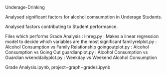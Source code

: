 Underage-Drinking


Analysed significant factors for alcohol comsumption in Underage Students.


Analysed factors contributing to Student performance.

Files which performs Grade Analysis :
linreg.py : Makes a linear regression model to decide which variables are the most significant
familyrelplot.py : Alcohol Consumption vs Family Relationship
goingoutplot.py : Alcohol Consumption vs Going Out
guardianplot.py  : Alcohol Consumption vs Guardian
wkenddailyplot.py : Weekday vs Weekend Alcohol Consumption

Grade Analysis.ipynb, project+graph+grades.ipynb
